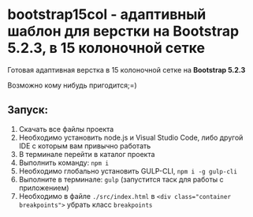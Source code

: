 # bootstrap15col - адаптивный шаблон для верстки на Bootstrap 5.2.3, в 15 колоночной сетке 

Готовая адаптивная верстка в 15 колоночной сетке на **Bootstrap 5.2.3**

Возможно кому нибудь пригодится;=)

## Запуск:
1. Скачать все файлы проекта
2. Необходимо установить node.js и Visual Studio Code, либо другой IDE с которым вам привычно работать
3. В терминале перейти в каталог проекта
4. Выполнить команду: `npm i`
5. Необходимо глобально установить GULP-CLI, `npm i -g gulp-cli`
6. Выполните в терминале: `gulp` (запустится таск для работы с приложением)
7. Необходимо в файле `./src/index.html` в `<div class="container breakpoints">` убрать класс `breakpoints`